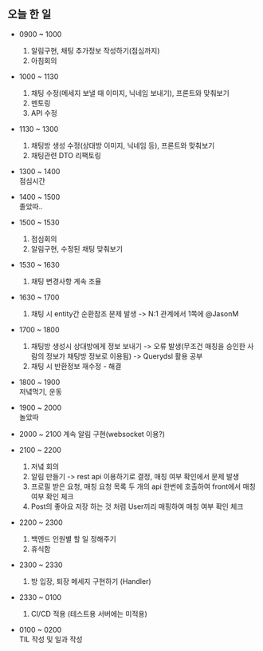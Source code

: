 ## 오늘 한 일  

- 0900 ~ 1000
  1. 알림구현, 채팅 추가정보 작성하기(점심까지)
  2. 아침회의

- 1000 ~ 1130
  1. 채팅 수정(메세지 보낼 때 이미지, 닉네임 보내기), 프론트와 맞춰보기
  2. 멘토링
  3. API 수정

- 1130 ~ 1300 
  1. 채팅방 생성 수정(상대방 이미지, 닉네임 등), 프론트와 맞춰보기
  2. 채팅관련 DTO 리팩토링

- 1300 ~ 1400    
  점심시간

- 1400 ~ 1500    
  졸았따..
  
- 1500 ~ 1530
  1. 점심회의
  2. 알림구현, 수정된 채팅 맞춰보기

- 1530 ~ 1630 
  1. 채팅 변경사항 계속 조율

- 1630 ~ 1700
  1. 채팅 시 entity간 순환참조 문제 발생 -> N:1 관계에서 1쪽에 @JasonM

- 1700 ~ 1800
  1. 채팅방 생성시 상대방에게 정보 보내기 -> 오류 발생(무조건 매칭을 승인한 사람의 정보가 채팅방 정보로 이용됨) -> Querydsl 활용 공부
  2. 채팅 시 반환정보 재수정 - 해결

- 1800 ~ 1900    
  저녘먹기, 운동

- 1900 ~ 2000    
  놀았따
  
- 2000 ~ 2100
  계속 알림 구현(websocket 이용?)

- 2100 ~ 2200
  1. 저녘 회의
  2. 알림 만들기 -> rest api 이용하기로 결정, 매칭 여부 확인에서 문제 발생 
  1. 프로필 받은 요청, 매칭 요청 목록 두 개의 api 한번에 호출하여 front에서 매칭 여부 확인 체크
  2. Post의 좋아요 저장 하는 것 처럼 User끼리 매핑하여 매칭 여부 확인 체크

- 2200 ~ 2300
  1. 백엔드 인원별 할 일 정해주기
  2. 휴식함

- 2300 ~ 2330
  1. 방 입장, 퇴장 메세지 구현하기 (Handler)

- 2330 ~ 0100
  1. CI/CD 적용 (테스트용 서버에는 미적용)

- 0100 ~ 0200   
  TIL 작성 및 일과 작성
